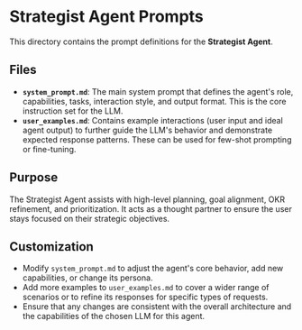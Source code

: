# Strategist Agent Prompts

This directory contains the prompt definitions for the **Strategist Agent**.

## Files
-   **`system_prompt.md`**: The main system prompt that defines the agent's role, capabilities, tasks, interaction style, and output format. This is the core instruction set for the LLM.
-   **`user_examples.md`**: Contains example interactions (user input and ideal agent output) to further guide the LLM's behavior and demonstrate expected response patterns. These can be used for few-shot prompting or fine-tuning.

## Purpose
The Strategist Agent assists with high-level planning, goal alignment, OKR refinement, and prioritization. It acts as a thought partner to ensure the user stays focused on their strategic objectives.

## Customization
-   Modify `system_prompt.md` to adjust the agent's core behavior, add new capabilities, or change its persona.
-   Add more examples to `user_examples.md` to cover a wider range of scenarios or to refine its responses for specific types of requests.
-   Ensure that any changes are consistent with the overall architecture and the capabilities of the chosen LLM for this agent.
